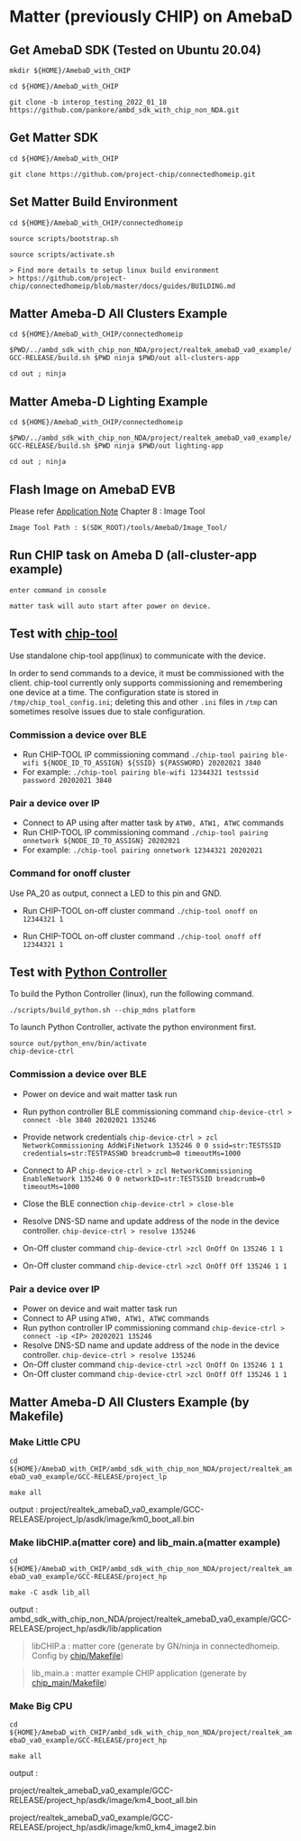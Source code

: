 # Matter (previously CHIP) on AmebaD

## Get AmebaD SDK (Tested on Ubuntu 20.04)

    mkdir ${HOME}/AmebaD_with_CHIP
    
    cd ${HOME}/AmebaD_with_CHIP
    
    git clone -b interop_testing_2022_01_18 https://github.com/pankore/ambd_sdk_with_chip_non_NDA.git
    
## Get Matter SDK

    cd ${HOME}/AmebaD_with_CHIP

    git clone https://github.com/project-chip/connectedhomeip.git


## Set Matter Build Environment 

    cd ${HOME}/AmebaD_with_CHIP/connectedhomeip

    source scripts/bootstrap.sh

    source scripts/activate.sh

    > Find more details to setup linux build environment
    > https://github.com/project-chip/connectedhomeip/blob/master/docs/guides/BUILDING.md

## Matter Ameba-D All Clusters Example

`cd ${HOME}/AmebaD_with_CHIP/connectedhomeip`

`$PWD/../ambd_sdk_with_chip_non_NDA/project/realtek_amebaD_va0_example/GCC-RELEASE/build.sh $PWD ninja $PWD/out all-clusters-app`
	
`cd out ; ninja`

## Matter Ameba-D Lighting Example

`cd ${HOME}/AmebaD_with_CHIP/connectedhomeip`

`$PWD/../ambd_sdk_with_chip_non_NDA/project/realtek_amebaD_va0_example/GCC-RELEASE/build.sh $PWD ninja $PWD/out lighting-app`
	
`cd out ; ninja`

## Flash Image on AmebaD EVB

Please refer [Application Note](https://github.com/pankore/ambd_sdk_with_chip_non_NDA/blob/master/doc/AN0400%20Ameba-D%20Application%20Note%20v14.pdf) Chapter 8 : Image Tool

    Image Tool Path : $(SDK_ROOT)/tools/AmebaD/Image_Tool/
    

## Run CHIP task on Ameba D (all-cluster-app example)
    enter command in console

	matter task will auto start after power on device.


## Test with [chip-tool](https://github.com/pankore/connectedhomeip/tree/master/examples/chip-tool)
Use standalone chip-tool app(linux) to communicate with the device.

In order to send commands to a device, it must be commissioned with the client. chip-tool currently only supports commissioning and remembering one device at a time. The configuration state is stored in `/tmp/chip_tool_config.ini`; deleting this and other `.ini` files in `/tmp` can sometimes resolve issues due to stale configuration.


### Commission a device over BLE

* Run CHIP-TOOL IP commissioning command `./chip-tool pairing ble-wifi ${NODE_ID_TO_ASSIGN} ${SSID} ${PASSWORD} 20202021 3840`
* For example: `./chip-tool pairing ble-wifi 12344321 testssid password 20202021 3840`

### Pair a device over IP

* Connect to AP using after matter task by `ATW0, ATW1, ATWC` commands
* Run CHIP-TOOL IP commissioning command `./chip-tool pairing onnetwork ${NODE_ID_TO_ASSIGN} 20202021`
* For example: `./chip-tool pairing onnetwork 12344321 20202021`

### Command for onoff cluster

Use PA_20 as output, connect a LED to this pin and GND.

* Run CHIP-TOOL on-off cluster command `./chip-tool onoff on 12344321 1`

* Run CHIP-TOOL on-off cluster command `./chip-tool onoff off 12344321 1`

## Test with [Python Controller](https://github.com/hank820/connectedhomeip/blob/master/docs/guides/python_chip_controller_building.md)
To build the Python Controller (linux), run the following command.

	./scripts/build_python.sh --chip_mdns platform

To launch Python Controller, activate the python environment first.
	
	source out/python_env/bin/activate
	chip-device-ctrl

### Commission a device over BLE
* Power on device and wait matter task run
* Run python controller BLE commissioning command `chip-device-ctrl > connect -ble 3840 20202021 135246`
* Provide network credentials `chip-device-ctrl > zcl NetworkCommissioning AddWiFiNetwork 135246 0 0 ssid=str:TESTSSID credentials=str:TESTPASSWD breadcrumb=0 timeoutMs=1000`
* Connect to AP `chip-device-ctrl > zcl NetworkCommissioning EnableNetwork 135246 0 0 networkID=str:TESTSSID breadcrumb=0 timeoutMs=1000`
* Close the BLE connection `chip-device-ctrl > close-ble`
* Resolve DNS-SD name and update address of the node in the device controller. `chip-device-ctrl > resolve 135246`

* On-Off cluster command `chip-device-ctrl >zcl OnOff On 135246 1 1`
* On-Off cluster command `chip-device-ctrl >zcl OnOff Off 135246 1 1`

### Pair a device over IP
* Power on device and wait matter task run
* Connect to AP using `ATW0, ATW1, ATWC` commands
* Run python controller IP commissioning command `chip-device-ctrl > connect -ip <IP> 20202021 135246`
* Resolve DNS-SD name and update address of the node in the device controller. `chip-device-ctrl > resolve 135246`
* On-Off cluster command `chip-device-ctrl >zcl OnOff On 135246 1 1`
* On-Off cluster command `chip-device-ctrl >zcl OnOff Off 135246 1 1`

## Matter Ameba-D All Clusters Example (by Makefile)

### Make Little CPU

`cd ${HOME}/AmebaD_with_CHIP/ambd_sdk_with_chip_non_NDA/project/realtek_amebaD_va0_example/GCC-RELEASE/project_lp`

`make all`

output : project/realtek_amebaD_va0_example/GCC-RELEASE/project_lp/asdk/image/km0_boot_all.bin

### Make libCHIP.a(matter core) and lib_main.a(matter example)

`cd ${HOME}/AmebaD_with_CHIP/ambd_sdk_with_chip_non_NDA/project/realtek_amebaD_va0_example/GCC-RELEASE/project_hp`

`make -C asdk lib_all`

output : ambd_sdk_with_chip_non_NDA/project/realtek_amebaD_va0_example/GCC-RELEASE/project_hp/asdk/lib/application

> libCHIP.a : matter core (generate by GN/ninja in connectedhomeip. Config by [chip/Makefile](https://github.com/pankore/ambd_sdk_with_chip_non_NDA/blob/main/project/realtek_amebaD_va0_example/GCC-RELEASE/project_hp/asdk/make/chip/Makefile))

> lib_main.a : matter example CHIP application (generate by [chip_main/Makefile](https://github.com/pankore/ambd_sdk_with_chip_non_NDA/blob/main/project/realtek_amebaD_va0_example/GCC-RELEASE/project_hp/asdk/make/chip_main/Makefile))

### Make Big CPU

`cd ${HOME}/AmebaD_with_CHIP/ambd_sdk_with_chip_non_NDA/project/realtek_amebaD_va0_example/GCC-RELEASE/project_hp`

`make all`

output : 

project/realtek_amebaD_va0_example/GCC-RELEASE/project_hp/asdk/image/km4_boot_all.bin

project/realtek_amebaD_va0_example/GCC-RELEASE/project_hp/asdk/image/km0_km4_image2.bin

